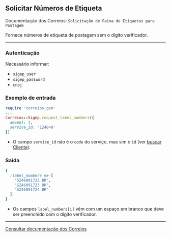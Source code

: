 ## Solicitar Números de Etiqueta

Documentação dos Correios: `Solicitação de Faixa de Etiquetas para Postagem`

Fornece números de etiqueta de postagem sem o dígito verificador.

---

### Autenticação
Necessário informar:
* `sigep_user`
* `sigep_password`
* `cnpj`

### Exemplo de entrada

```ruby
require 'correios_gem'
...
Correios::Sigep.request_label_numbers({
  amount: 3,
  service_id: '124849'
})
```
* O campo `service_id` não é o `code` do serviço, mas sim o `id` (ver [buscar Cliente](SEARCH_CUSTOMER.md)).

### Saída

```ruby
{
  :label_numbers => [
    "SZ46091722 BR",
    "SZ46091723 BR",
    "SZ46091724 BR"
  ]
}
```
* Os campos `label_numbers[i]` vêm com um espaço em branco que deve ser preenchido com o dígito verificador.

---

[Consultar documentação dos Correios](CORREIOS_DOCUMENT.pdf)
